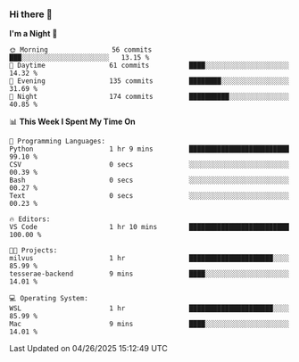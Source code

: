 ### Hi there 👋

<!--
**ALiersEL/ALiersEL** is a ✨ _special_ ✨ repository because its `README.md` (this file) appears on your GitHub profile.

Here are some ideas to get you started:

- 🔭 I’m currently working on ...
- 🌱 I’m currently learning ...
- 👯 I’m looking to collaborate on ...
- 🤔 I’m looking for help with ...
- 💬 Ask me about ...
- 📫 How to reach me: ...
- 😄 Pronouns: ...
- ⚡ Fun fact: ...
-->

<!--START_SECTION:waka-->
**I'm a Night 🦉** 

```text
🌞 Morning                56 commits          ███░░░░░░░░░░░░░░░░░░░░░░   13.15 % 
🌆 Daytime                61 commits          ████░░░░░░░░░░░░░░░░░░░░░   14.32 % 
🌃 Evening                135 commits         ████████░░░░░░░░░░░░░░░░░   31.69 % 
🌙 Night                  174 commits         ██████████░░░░░░░░░░░░░░░   40.85 % 
```


📊 **This Week I Spent My Time On** 

```text
💬 Programming Languages: 
Python                   1 hr 9 mins         █████████████████████████   99.10 % 
CSV                      0 secs              ░░░░░░░░░░░░░░░░░░░░░░░░░   00.39 % 
Bash                     0 secs              ░░░░░░░░░░░░░░░░░░░░░░░░░   00.27 % 
Text                     0 secs              ░░░░░░░░░░░░░░░░░░░░░░░░░   00.23 % 

🔥 Editors: 
VS Code                  1 hr 10 mins        █████████████████████████   100.00 % 

🐱‍💻 Projects: 
milvus                   1 hr                █████████████████████░░░░   85.99 % 
tesserae-backend         9 mins              ████░░░░░░░░░░░░░░░░░░░░░   14.01 % 

💻 Operating System: 
WSL                      1 hr                █████████████████████░░░░   85.99 % 
Mac                      9 mins              ████░░░░░░░░░░░░░░░░░░░░░   14.01 % 
```


 Last Updated on 04/26/2025 15:12:49 UTC
<!--END_SECTION:waka-->
